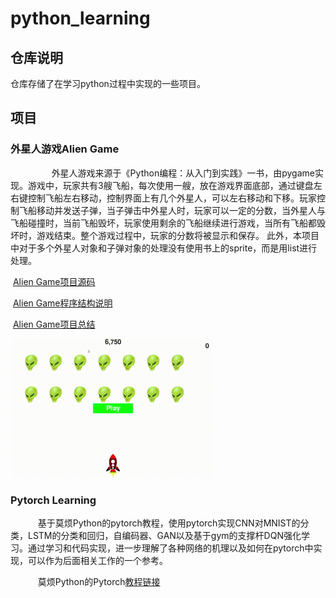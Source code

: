 # python_learning
## 仓库说明
仓库存储了在学习python过程中实现的一些项目。
## 项目
### 外星人游戏Alien Game

  &#8194; &#8194;  &#8194;  &#8194;  &#8194;  &#8194; 外星人游戏来源于《Python编程：从入门到实践》一书，由pygame实现。游戏中，玩家共有3艘飞船，每次使用一艘，放在游戏界面底部，通过键盘左右键控制飞船左右移动，控制界面上有几个外星人，可以左右移动和下移。玩家控制飞船移动并发送子弹，当子弹击中外星人时，玩家可以一定的分数，当外星人与飞船碰撞时，当前飞船毁坏，玩家使用剩余的飞船继续进行游戏，当所有飞船都毁坏时，游戏结束。整个游戏过程中，玩家的分数将被显示和保存。 此外，本项目中对于多个外星人对象和子弹对象的处理没有使用书上的sprite，而是用list进行处理。

​			[Alien Game项目源码](https://github.com/wzyzyw/python_learning/blob/master/alien_game)

​           [Alien Game程序结构说明](https://github.com/wzyzyw/python_learning/blob/master/alien_game/code_introduction.md)

​           [Alien Game项目总结]( https://blog.csdn.net/ha_____ha/article/details/104152240 )

​           ![result]( https://github.com/wzyzyw/python_learning/blob/master/alien_game/image/result.gif )

### Pytorch Learning

 &#8194;  &#8194;  &#8194;  &#8194; 基于莫烦Python的pytorch教程，使用pytorch实现CNN对MNIST的分类，LSTM的分类和回归，自编码器、GAN以及基于gym的支撑杆DQN强化学习。通过学习和代码实现，进一步理解了各种网络的机理以及如何在pytorch中实现，可以作为后面相关工作的一个参考。

 &#8194;  &#8194;  &#8194;  &#8194; 莫烦Python的Pytorch[教程链接]( https://morvanzhou.github.io/tutorials/machine-learning/torch/ )



